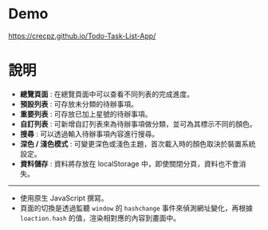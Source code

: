 # Demo
https://crecpz.github.io/Todo-Task-List-App/

# 說明
- **總覽頁面** : 在總覽頁面中可以查看不同列表的完成進度。
- **預設列表** : 可存放未分類的待辦事項。
- **重要列表** : 可存放已加上星號的待辦事項。
- **自訂列表** : 可新增自訂列表來為待辦事項做分類，並可為其標示不同的顏色。
- **搜尋** : 可以透過輸入待辦事項內容進行搜尋。
- **深色 / 淺色模式** : 可變更深色或淺色主題，首次載入時的顏色取決於裝置系統設定。
- **資料儲存** : 資料將存放在 localStorage 中，即使關閉分頁，資料也不會消失。
---
- 使用原生 JavaScript 撰寫。
- 頁面的切換是透過監聽 `window` 的 `hashchange` 事件來偵測網址變化，再根據 `loaction.hash` 的值，渲染相對應的內容到畫面中。
